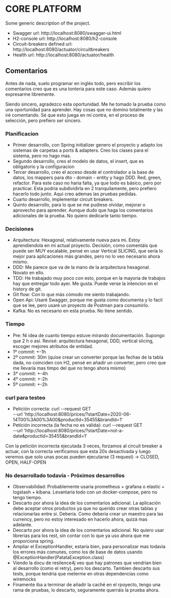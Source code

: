 # CORE PLATFORM
Some generic description of the project.
* Swagger url: http://localhost:8080/swagger-ui.html
* H2-console url: http://localhost:8080/h2-console
* Circuit-breakers defined url: http://localhost:8080/actuator/circuitbreakers
* Health url: http://localhost:8080/actuator/health

## Comentarios
Antes de nada, suelo programar en inglés todo, pero escribir los comentarios creo que es una tonteria para este caso. Además quiero expresarme libremente.

Siendo sincero, agradezco esta oportunidad. Me he tomado la prueba como una oportunidad para aprender. Hay cosas que no domino totalmente y las iré comentando. Sé que esto juega en mi contra, en el proceso de selección, pero prefiero ser sincero.

### Planificacion
* Primer desarrollo, con Spring initializer genero el proyecto y adapto los sistemas de carpetas a ports & adapters. Creo los clases para el sistema, pero no hago mas.
* Segundo desarrollo, creo el modelo de datos, el insert, que es obligatorio y la configuracion
* Tercer desarrollo, creo el acceso desde el controlador a la base de datos, los mappers para dto - domain - entity y hago DDD. Red, green, refactor. Para este caso no haria falta, ya que todo es básico, pero por practicar. Esta podria subdividirla en 2 tranquilamente, pero prefiero hacerlo todo junto. Aqui creo ademas las pruebas pedidas.
* Cuarto desarrollo, implementar circuit breakers.
* Quinto desarrollo, para lo que se me pudiese olvidar, mejorar o aprovecho para aprender. Aunque dudo que haga los comentarios adicionales de la prueba. No quiero dedicarle tanto tiempo.

### Decisiones
* Arquitectura: Hexagonal, relativamente nueva para mi. Estoy aprendiendola en mi actual proyecto. Decisión, como comentáis que puede ser MUY escalable, pensé en usar Vertical SLICING, que sería lo mejor para aplicaciones más grandes, pero no lo veo necesario ahora mismo.
* DDD: Me parece que va de la mano de la arquitectura hexagonal. Novato en ello.
* TDD: He trabajado muy poco con esto, porque en la mayoria de trabajos hay que entregar todo ayer. Me gusta. Puede verse la intencion en el history de git.
* Git flow: Con lo que más cómodo me siento trabajando.
* Open Api: Usaré Swagger, porque me gusta como documenta y lo facil que se lee, pero usaré un proyecto de Postman para consumirlo.
* Kafka: No es necesario en esta prueba. No tiene sentido. 

### Tiempo

* Pre: Ni idea de cuanto tiempo estuve mirando documentación. Supongo que 2 h o así. Revisé: arquitectura hexagonal, DDD, vertical slicing, escoger mejores atributos de entidad.
* 1º commit: +-1h
* 2º commit: 30m (quise crear un converter porque las fechas de la tabla dada, no coinciden con H2, pensé en añadir un converter, pero creo que me llevaría mas timpo del que no tengo ahora mismo)
* 3* commit: +-4h
* 4º commit: +-2h
* 5º commit: +-2h

### curl para testeo
* Petición correcta: curl --request GET \
  --url 'http://localhost:8080/prices/?startDate=2020-06-14T00%3A00%3A00&productId=35455&brandId=1'
* Petición incorrecta (la fecha no es válida): curl --request GET \
  --url 'http://localhost:8080/prices/?startDate=not-a-date&productId=35455&brandId=1' 

Con la petición incorrecta ejecutada 3 veces, forzamos al circuit breaker a actuar, con la correcta verificamos que esta 20s desactivada y luego veremos que solo unas pocas pueden ejecutarse (3 request) -> CLOSED, OPEN, HALF-OPEN

### No desarrollado todavía - Próximos desarrollos

* Observabilidad: Probablemente usaria prometheus + grafana o elastic + logstash + kibana. Levantaría todo con un docker-compose, pero no tengo tiempo.
* Descarto por ahora la idea de los comentarios adicional. La aplicación debe aceptar otros productos ya que no querido crear otras tablas y relacionarlas entre si. Debería. Como deberia crear un maestro para las currency, pero no estoy interesado en hacerlo ahora, quizá mas adelante.
* Descarto por ahora la idea de los comentarios adicional. No quiero usar librerias para los rest, sin contar con lo que ya uso ahora que me proporciona spring.
* Ampliar el ExceptionHandler, estaría bien, para personalizar mas todavia los errores más comunes, como los de base de datos usando @ExceptionHandler(PatataException.class)
* Viendo la docu de resilence4j veo que hay patrones que vendrían bien al desarrollo (como el retry), pero los descarto. Tambien descarto sus tests, porque tendria que meterme en otras dependencias como wiremocks
* Finamente iba a terminar de añadir la caché en el rpoyecto, tengo una rama de pruebas, lo descarto, seguramente querráis la prueba ahora.